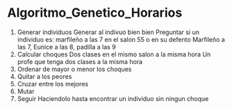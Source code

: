 # Algoritmo_Genetico_Horarios
1. Generar individuos
	Generar al indivuo bien bien
	Preguntar si un individuo es:
	marfileño a las 7 en el salon 55
	o en su defento
	Marfileño a las 7, Eunice a las 8, padilla a las 9
2. Calcular choques
	Dos clases en el mismo salon a la misma hora
	Un profe que tenga dos clases a la misma hora
3. Ordenar de mayor o menor los choques
4. Quitar a los peores
5. Cruzar entre los mejores
6. Mutar
7. Seguir Haciendolo hasta encontrar un individuo sin ningun choque
